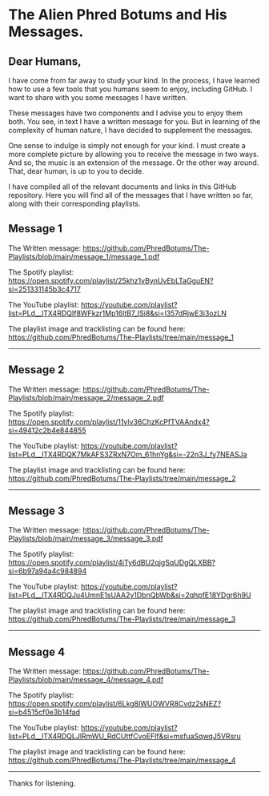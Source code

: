 # The Alien Phred Botums and His Messages.

## Dear Humans,

I have come from far away to study your kind. In the process, I have learned how to use a few tools that you humans seem to enjoy, including GitHub. I want to share with you some messages I have written. 

These messages have two components and I advise you to enjoy them both. You see, in text I have a written message for you. But in learning of the complexity of human nature, I have decided to supplement the messages.

One sense to indulge is simply not enough for your kind. I must create a more complete picture by allowing you to receive the message in two ways. And so, the music is an extension of the message. Or the other way around. That, dear human, is up to you to decide.

I have compiled all of the relevant documents and links in this GitHub repository. Here you will find all of the messages that I have written so far, along with their corresponding playlists.

## Message 1

The Written message: https://github.com/PhredBotums/The-Playlists/blob/main/message_1/message_1.pdf

The Spotify playlist: https://open.spotify.com/playlist/25khz1vBynUvEbLTaGguEN?si=251331145b3c4717

The YouTube playlist: https://youtube.com/playlist?list=PLd__lTX4RDQIf8WFkzr1Mp16ltB7_ISi8&si=I357dRjwE3i3ozLN

The playlist image and tracklisting can be found here: https://github.com/PhredBotums/The-Playlists/tree/main/message_1

***********************************************************************************************************************

## Message 2

The Written message: https://github.com/PhredBotums/The-Playlists/blob/main/message_2/message_2.pdf

The Spotify playlist: https://open.spotify.com/playlist/11ylv36ChzKcPfTVAAndx4?si=49412c2b4e844855

The YouTube playlist: https://youtube.com/playlist?list=PLd__lTX4RDQK7MkAFS3ZRxN7Om_61hnYg&si=-22n3J_fy7NEASJa

The playlist image and tracklisting can be found here: https://github.com/PhredBotums/The-Playlists/tree/main/message_2

***********************************************************************************************************************

## Message 3

The Written message: https://github.com/PhredBotums/The-Playlists/blob/main/message_3/message_3.pdf

The Spotify playlist: https://open.spotify.com/playlist/4iTy6dBU2qjgSqUDgQLXBB?si=6b97a94a4c984894

The YouTube playlist: https://youtube.com/playlist?list=PLd__lTX4RDQJu4UmnE1sUAA2y1DbnQbWb&si=2qhpfE18YDgr6h9U

The playlist image and tracklisting can be found here: https://github.com/PhredBotums/The-Playlists/tree/main/message_3

***********************************************************************************************************************

## Message 4

The Written message: https://github.com/PhredBotums/The-Playlists/blob/main/message_4/message_4.pdf

The Spotify playlist: https://open.spotify.com/playlist/6Lkg8IWUOWVR8Cvdz2sNEZ?si=b4515cf0e3b14fad

The YouTube playlist: https://youtube.com/playlist?list=PLd__lTX4RDQLJlRmWU_RdCUttfCvoEFIf&si=msfuaSqwqJ5VRsru

The playlist image and tracklisting can be found here: https://github.com/PhredBotums/The-Playlists/tree/main/message_4

***********************************************************************************************************************

Thanks for listening.
